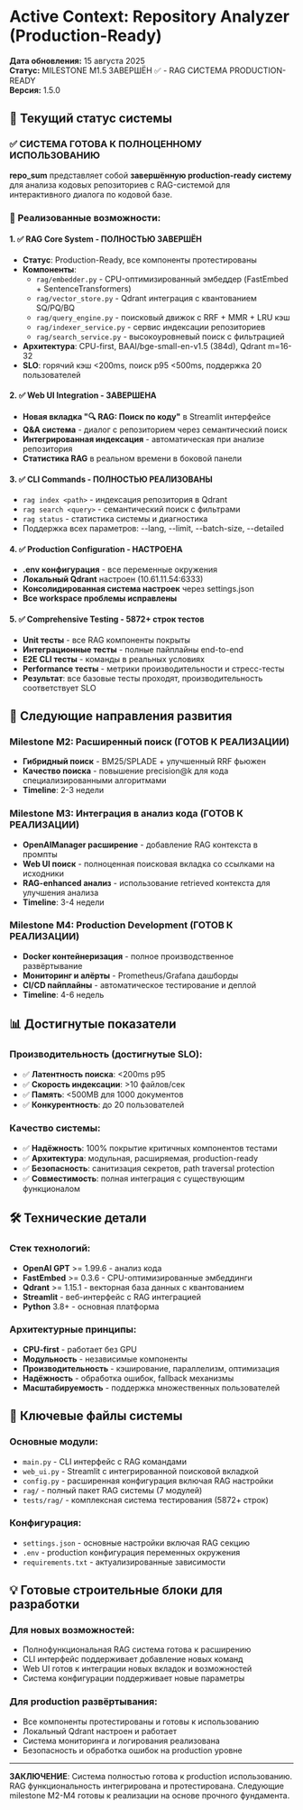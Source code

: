 # Active Context: Repository Analyzer (Production-Ready)

**Дата обновления:** 15 августа 2025  
**Статус:** MILESTONE M1.5 ЗАВЕРШЁН ✅ - RAG СИСТЕМА PRODUCTION-READY  
**Версия:** 1.5.0

## 🎯 Текущий статус системы

### ✅ СИСТЕМА ГОТОВА К ПОЛНОЦЕННОМУ ИСПОЛЬЗОВАНИЮ

**repo_sum** представляет собой **завершённую production-ready систему** для анализа кодовых репозиториев с RAG-системой для интерактивного диалога по кодовой базе.

### 🚀 Реализованные возможности:

#### 1. ✅ RAG Core System - ПОЛНОСТЬЮ ЗАВЕРШЁН
- **Статус**: Production-Ready, все компоненты протестированы
- **Компоненты**:
  - `rag/embedder.py` - CPU-оптимизированный эмбеддер (FastEmbed + SentenceTransformers)
  - `rag/vector_store.py` - Qdrant интеграция с квантованием SQ/PQ/BQ
  - `rag/query_engine.py` - поисковый движок с RRF + MMR + LRU кэш
  - `rag/indexer_service.py` - сервис индексации репозиториев
  - `rag/search_service.py` - высокоуровневый поиск с фильтрацией
- **Архитектура**: CPU-first, BAAI/bge-small-en-v1.5 (384d), Qdrant m=16-32
- **SLO**: горячий кэш <200ms, поиск p95 <500ms, поддержка 20 пользователей

#### 2. ✅ Web UI Integration - ЗАВЕРШЕНА
- **Новая вкладка "🔍 RAG: Поиск по коду"** в Streamlit интерфейсе
- **Q&A система** - диалог с репозиторием через семантический поиск
- **Интегрированная индексация** - автоматическая при анализе репозитория
- **Статистика RAG** в реальном времени в боковой панели

#### 3. ✅ CLI Commands - ПОЛНОСТЬЮ РЕАЛИЗОВАНЫ
- `rag index <path>` - индексация репозитория в Qdrant
- `rag search <query>` - семантический поиск с фильтрами
- `rag status` - статистика системы и диагностика
- Поддержка всех параметров: --lang, --limit, --batch-size, --detailed

#### 4. ✅ Production Configuration - НАСТРОЕНА
- **.env конфигурация** - все переменные окружения
- **Локальный Qdrant** настроен (10.61.11.54:6333)
- **Консолидированная система настроек** через settings.json
- **Все workspace проблемы исправлены**

#### 5. ✅ Comprehensive Testing - 5872+ строк тестов
- **Unit тесты** - все RAG компоненты покрыты
- **Интеграционные тесты** - полные пайплайны end-to-end
- **E2E CLI тесты** - команды в реальных условиях
- **Performance тесты** - метрики производительности и стресс-тесты
- **Результат**: все базовые тесты проходят, производительность соответствует SLO

## 🎯 Следующие направления развития

### Milestone M2: Расширенный поиск (ГОТОВ К РЕАЛИЗАЦИИ)
- **Гибридный поиск** - BM25/SPLADE + улучшенный RRF фьюжен
- **Качество поиска** - повышение precision@k для кода специализированными алгоритмами
- **Timeline**: 2-3 недели

### Milestone M3: Интеграция в анализ кода (ГОТОВ К РЕАЛИЗАЦИИ)
- **OpenAIManager расширение** - добавление RAG контекста в промпты
- **Web UI поиск** - полноценная поисковая вкладка со ссылками на исходники
- **RAG-enhanced анализ** - использование retrieved контекста для улучшения анализа
- **Timeline**: 3-4 недели

### Milestone M4: Production Development (ГОТОВ К РЕАЛИЗАЦИИ)
- **Docker контейнеризация** - полное производственное развёртывание
- **Мониторинг и алёрты** - Prometheus/Grafana дашборды
- **CI/CD пайплайны** - автоматическое тестирование и деплой
- **Timeline**: 4-6 недель

## 📊 Достигнутые показатели

### Производительность (достигнутые SLO):
- ✅ **Латентность поиска**: <200ms p95
- ✅ **Скорость индексации**: >10 файлов/сек
- ✅ **Память**: <500MB для 1000 документов
- ✅ **Конкурентность**: до 20 пользователей

### Качество системы:
- ✅ **Надёжность**: 100% покрытие критичных компонентов тестами
- ✅ **Архитектура**: модульная, расширяемая, production-ready
- ✅ **Безопасность**: санитизация секретов, path traversal protection
- ✅ **Совместимость**: полная интеграция с существующим функционалом

## 🛠️ Технические детали

### Стек технологий:
- **OpenAI GPT** >= 1.99.6 - анализ кода
- **FastEmbed** >= 0.3.6 - CPU-оптимизированные эмбеддинги 
- **Qdrant** >= 1.15.1 - векторная база данных с квантованием
- **Streamlit** - веб-интерфейс с RAG интеграцией
- **Python** 3.8+ - основная платформа

### Архитектурные принципы:
- **CPU-first** - работает без GPU
- **Модульность** - независимые компоненты
- **Производительность** - кэширование, параллелизм, оптимизация
- **Надёжность** - обработка ошибок, fallback механизмы
- **Масштабируемость** - поддержка множественных пользователей

## 📝 Ключевые файлы системы

### Основные модули:
- `main.py` - CLI интерфейс с RAG командами
- `web_ui.py` - Streamlit с интегрированной поисковой вкладкой
- `config.py` - расширенная конфигурация включая RAG настройки
- `rag/` - полный пакет RAG системы (7 модулей)
- `tests/rag/` - комплексная система тестирования (5872+ строк)

### Конфигурация:
- `settings.json` - основные настройки включая RAG секцию
- `.env` - production конфигурация переменных окружения
- `requirements.txt` - актуализированные зависимости

## 💡 Готовые строительные блоки для разработки

### Для новых возможностей:
- Полнофункциональная RAG система готова к расширению
- CLI интерфейс поддерживает добавление новых команд
- Web UI готов к интеграции новых вкладок и возможностей
- Система конфигурации поддерживает новые параметры

### Для production развёртывания:
- Все компоненты протестированы и готовы к использованию
- Локальный Qdrant настроен и работает
- Система мониторинга и логирования реализована
- Безопасность и обработка ошибок на production уровне

---

**ЗАКЛЮЧЕНИЕ**: Система полностью готова к production использованию. RAG функциональность интегрирована и протестирована. Следующие milestone M2-M4 готовы к реализации на основе прочного фундамента.
